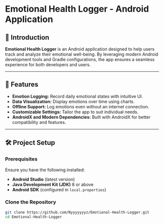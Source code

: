 # Emotional Health Logger - Android Application

## 📱 Introduction

**Emotional Health Logger** is an Android application designed to help users track and analyze their emotional well-being. By leveraging modern Android development tools and Gradle configurations, the app ensures a seamless experience for both developers and users.

---

## 🚀 Features

- **Emotion Logging:** Record daily emotional states with intuitive UI.
- **Data Visualization:** Display emotions over time using charts.
- **Offline Support:** Log emotions even without an internet connection.
- **Customizable Settings:** Tailor the app to suit individual needs.
- **AndroidX and Modern Dependencies:** Built with AndroidX for better compatibility and features.

---

## 🛠️ Project Setup

### Prerequisites
Ensure you have the following installed:
- **Android Studio** (latest version)
- **Java Development Kit (JDK)** 8 or above
- **Android SDK** (configured in `local.properties`)

### Clone the Repository
```bash
git clone https://github.com/Nyyyyyyyz/Emotional-Health-Logger.git
cd Emotional-Health-Logger
